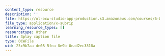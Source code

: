 ```yaml
---
content_type: resource
description: ''
file: https://ol-ocw-studio-app-production.s3.amazonaws.com/courses/6-832-underactuated-robotics-spring-2009/25c9b7aade085fea8e9b0ead2ec3318a_CUygqWS7occ.vtt
file_type: application/x-subrip
learning_resource_types: []
resourcetype: Other
title: 3play caption file
type: OCWFile
uid: 25c9b7aa-de08-5fea-8e9b-0ead2ec3318a
---
```

